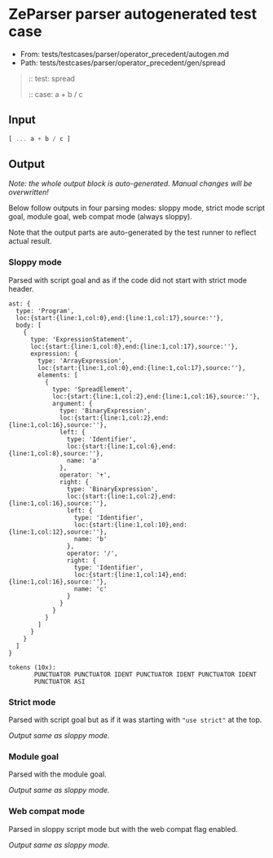 # ZeParser parser autogenerated test case

- From: tests/testcases/parser/operator_precedent/autogen.md
- Path: tests/testcases/parser/operator_precedent/gen/spread

> :: test: spread
>
> :: case: a + b / c

## Input


`````js
[ ... a + b / c ]
`````

## Output

_Note: the whole output block is auto-generated. Manual changes will be overwritten!_

Below follow outputs in four parsing modes: sloppy mode, strict mode script goal, module goal, web compat mode (always sloppy).

Note that the output parts are auto-generated by the test runner to reflect actual result.

### Sloppy mode

Parsed with script goal and as if the code did not start with strict mode header.

`````
ast: {
  type: 'Program',
  loc:{start:{line:1,col:0},end:{line:1,col:17},source:''},
  body: [
    {
      type: 'ExpressionStatement',
      loc:{start:{line:1,col:0},end:{line:1,col:17},source:''},
      expression: {
        type: 'ArrayExpression',
        loc:{start:{line:1,col:0},end:{line:1,col:17},source:''},
        elements: [
          {
            type: 'SpreadElement',
            loc:{start:{line:1,col:2},end:{line:1,col:16},source:''},
            argument: {
              type: 'BinaryExpression',
              loc:{start:{line:1,col:2},end:{line:1,col:16},source:''},
              left: {
                type: 'Identifier',
                loc:{start:{line:1,col:6},end:{line:1,col:8},source:''},
                name: 'a'
              },
              operator: '+',
              right: {
                type: 'BinaryExpression',
                loc:{start:{line:1,col:2},end:{line:1,col:16},source:''},
                left: {
                  type: 'Identifier',
                  loc:{start:{line:1,col:10},end:{line:1,col:12},source:''},
                  name: 'b'
                },
                operator: '/',
                right: {
                  type: 'Identifier',
                  loc:{start:{line:1,col:14},end:{line:1,col:16},source:''},
                  name: 'c'
                }
              }
            }
          }
        ]
      }
    }
  ]
}

tokens (10x):
       PUNCTUATOR PUNCTUATOR IDENT PUNCTUATOR IDENT PUNCTUATOR IDENT
       PUNCTUATOR ASI
`````

### Strict mode

Parsed with script goal but as if it was starting with `"use strict"` at the top.

_Output same as sloppy mode._

### Module goal

Parsed with the module goal.

_Output same as sloppy mode._

### Web compat mode

Parsed in sloppy script mode but with the web compat flag enabled.

_Output same as sloppy mode._
